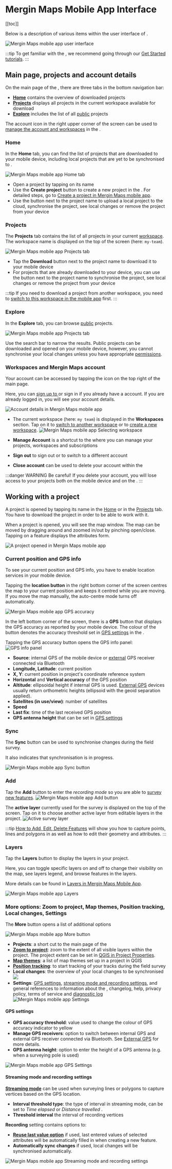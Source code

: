 # Mergin Maps Mobile App Interface
[[toc]]

Below is a description of various items within the user interface of <MobileAppName />. 

![Mergin Maps mobile app user interface](./mobile-app-ui.jpg "Mergin Maps mobile app user interface")

:::tip
To get familiar with the <MobileAppNameShort />, we recommend going through our [Get Started tutorials](../../tutorials/capturing-first-data/).
:::


## Main page, projects and account details
On the main page of the <MobileAppNameShort />, there are three tabs in the bottom navigation bar:
- [**Home**](#home) contains the overview of downloaded projects
- [**Projects**](#projects) displays all projects in the current workspace available for download
- [**Explore**](#explore) includes the list of all [public](../../manage/project-advanced/#make-your-project-public-private) projects

The account icon in the right upper corner of the screen can be used to [manage the account and workspaces](#workspaces-and-mergin-maps-account) in the <MobileAppNameShort />.

### Home
In the **Home** tab, you can find the list of projects that are downloaded to your mobile device, including local projects that are yet to be synchronised to <MainPlatformNameLink />.

![Mergin Maps mobile app Home tab](./mobile-app-home.jpg "Mergin Maps mobile app Home tab")

- Open a project by tapping on its name
- Use the **Create project** button to create a new project in the <MobileAppNameShort />. For detailed steps, go to [Create a project in Mergin Maps mobile app](../../manage/create-project/#create-a-project-in-mergin-maps-mobile-app).
- Use the button next to the project name to upload a local project to the cloud, synchronise the project, see local changes or remove the project from your device

### Projects
The **Projects** tab contains the list of all projects in your current [workspace](../../manage/workspaces/). The workspace name is displayed on the top of the screen (here: `my-team`).

![Mergin Maps mobile app Projects tab](./mobile-app-projects.jpg "Mergin Maps mobile app Projects tab")

- Tap the **Download** button next to the project name to download it to your mobile device
- For projects that are already downloaded to your device, you can use the button next to the project name to synchronise the project, see local changes or remove the project from your device

:::tip
If you need to download a project from another workspace, you need to [switch to this workspace in the mobile app](../../manage/workspaces/#switch-workspaces-in-mergin-maps-mobile-app) first.
:::

### Explore
In the **Explore** tab, you can browse [public](../../manage/project-advanced/#make-your-project-public-private) projects.

![Mergin Maps mobile app Projects tab](./mobile-app-explore.jpg "Mergin Maps mobile app Explore tab")

Use the search bar to narrow the results. Public projects can be downloaded and opened on your mobile device, however, you cannot synchronise your local changes unless you have appropriate [permissions](../../manage/permissions/).

### Workspaces and Mergin Maps account
Your <MainPlatformNameLink /> account can be accessed by tapping the icon on the top right of the main page. 

Here, you can [sign up to <MainPlatformName />](../../setup/sign-up-to-mergin-maps/#from-mergin-maps-mobile-app) or sign in if you already have a <MainPlatformNameLink /> account. If you are already logged in, you will see your account details.

![Account details in Mergin Maps mobile app](./mobile-app-account-info.jpg "Account details in Mergin Maps mobile app")

- The current workspace (here: `my team`) is displayed in the **Workspaces** section. Tap on it to [switch to another workspace](../../manage/workspaces/#switch-workspaces-in-mergin-maps-mobile-app) or to [create a new workspace](../../manage/workspaces/#how-to-create-a-new-workspace).
   ![Mergin Maps mobile app Selecting workspace](./mobile-app-switching-workspace.jpg "Mergin Maps mobile app Selecting workspace")

- **Manage Account** is a shortcut to the <DashboardShortLink /> where you can manage your projects, workspaces and subscriptions
- **Sign out** to sign out or to switch to a different account
- **Close account** can be used to delete your account within the <MobileAppNameShort />

:::danger WARNING
Be careful! If you delete your account, you will lose access to your <MainPlatformName /> projects both on the mobile device and on the <DashboardShortLink />.
:::


## Working with a project
A project is opened by tapping its name in the [Home](#home) or in the [Projects](#projects) tab. You have to download the project in order to be able to work with it.

When a project is opened, you will see the map window. The map can be moved by dragging around and zoomed in/out by pinching open/close. Tapping on a feature displays the attributes form. 

![A project opened in Mergin Maps mobile app](./mobile-app-project-opened.jpg "A project opened in Mergin Maps mobile app")

### Current position and GPS info
To see your current position and GPS info, you have to enable location services in your mobile device.

Tapping the **location button** in the right bottom corner of the screen centres the map to your current position and keeps it centred while you are moving. If you move the map manually, the auto-centre mode turns off automatically.

![Mergin Maps mobile app GPS accuracy](./mobile-app-center-to-current-position.jpg "Mergin Maps mobile app GPS accuracy") 

In the left bottom corner of the screen, there is a **GPS** button that displays the GPS accuracy as reported by your mobile device. The colour of the button denotes the accuracy threshold set in [GPS settings](#gps-settings) in the <MobileAppNameShort />.

Tapping the GPS accuracy button opens the GPS info panel:
![GPS info panel](./mobile-app-gps-info.jpg "GPS info panel") 

- **Source**: internal GPS of the mobile device or [external](../external_gps/) GPS receiver connected via Bluetooth
- **Longitude, Latitude**: current position
- **X, Y**: current position in project's coordinate reference system
- **Horizontal** and **Vertical accuracy** of the GPS position
- **Altitude**: ellipsoidal height if internal GPS is used. [External GPS](../external_gps/) devices usually return orthometric heights (ellipsoid with the geoid separation applied).
- **Satellites (in use/view)**: number of satellites
- **Speed**
- **Last fix**: time of the last received GPS position
- **GPS antenna height** that can be set in [GPS settings](#gps-settings)


### Sync
The **Sync** button can be used to synchronise changes during the field survey. 

It also indicates that synchronisation is in progress.

![Mergin Maps mobile app Sync button](./mobile-app-sync.jpg "Mergin Maps mobile app Sync button")


### Add
Tap the **Add** button to enter the *recording mode* so you are able to [survey new features](../mobile-features/). 
![Mergin Maps mobile app Add button](./mobile-app-add-button-record-mode.jpg "Mergin Maps mobile app Add button") 

The **active layer** currently used for the survey is displayed on the top of the screen. Tap on it to choose another active layer from editable layers in the project.
![Active survey layer](./mobile-app-active-layer.jpg "Active survey layer")

:::tip
[How to Add, Edit, Delete Features](../mobile-features) will show you how to capture points, lines and polygons in <MobileAppName /> as well as how to edit their geometry and attributes.
:::

### Layers
Tap the **Layers** button to display the layers in your project. 

Here, you can toggle specific layers on and off to change their visibility on the map, see layers legend, and browse features in the layers. 

More details can be found in [Layers in Mergin Maps Mobile App](../layers/).

![Mergin Maps mobile app Layers](./mobile-app-layers.jpg "Mergin Maps mobile app Layers")


### More options: Zoom to project, Map themes, Position tracking, Local changes, Settings
The **More** button opens a list of additional options

![Mergin Maps mobile app More button](./mobile-app-more-options.jpg "Mergin Maps mobile app More button")

- **Projects**: a short cut to the main page of the <MobileAppNameShort />
- [**Zoom to project**](../../gis/features/#project-extent): zoom to the extent of all visible layers within the project. The project extent can be set in [QGIS in Project Properties](../../gis/features/#project-extent).
- [**Map themes**](../../gis/setup_themes/): a list of map themes set up in a <MainPlatformName /> project in QGIS
- [**Position tracking**](../tracking/): to start tracking of your tracks during the field survey
- **Local changes**: the overview of your local changes to be synchronised
   ![](./mobile-app-local-changes.jpg)
- **Settings**: [GPS settings](#gps-settings), [streaming mode and recording settings](#streaming-mode-and-recording-settings), and general references to information about the <MobileAppNameShort />, changelog, help, privacy policy, terms of service and [diagnostic log](../../misc/troubleshoot/#diagnostic-log-on-mergin-maps-mobile-app)
   ![Mergin Maps mobile app Settings](./mobile-app-settings.jpg "Mergin Maps mobile app Settings")
   
#### GPS settings
- **GPS accuracy threshold**: value used to change the colour of GPS accuracy indicator to yellow
- **Manage GPS receivers**: option to switch between internal GPS and external GPS receiver connected via Bluetooth. See [External GPS](../external_gps/) for more details.
- **GPS antenna height**: option to enter the height of a GPS antenna (e.g. when a surveying pole is used)

![Mergin Maps mobile app GPS Settings](./mobile-app-gps-settings.jpg "Mergin Maps mobile app GPS settings")

#### Streaming mode and recording settings
[**Streaming mode**](../mobile-features/#streaming-mode-to-survey-lines-or-areas) can be used when surveying lines or polygons to capture vertices based on the GPS location.
- **Interval threshold type**: the type of interval in streaming mode, can be set to *Time elapsed* or *Distance travelled* .
- **Threshold interval** the interval of recording vertices

**Recording** setting contains options to:
- [**Reuse last value option**](../reuse-last-values/) if used, last entered values of selected attributes will be automatically filled in when creating a new feature.
- **Automatically sync changes** if used, local changes will be synchronised automatically.

![Mergin Maps mobile app Streaming mode and recording settings](./mobile-app-streaming-recording-settings.jpg "Mergin Maps mobile app Streaming mode and recording settings")
